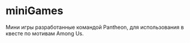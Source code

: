 # miniGames

Мини игры разработанные командой Pantheon, для использования в квесте по мотивам Among Us.
